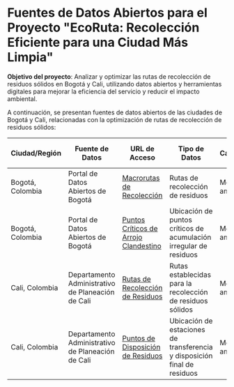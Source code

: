 # Fuentes de Datos Abiertos para el Proyecto "EcoRuta: Recolección Eficiente para una Ciudad Más Limpia"

**Objetivo del proyecto**: Analizar y optimizar las rutas de recolección de residuos sólidos en Bogotá y Cali, utilizando datos abiertos y herramientas digitales para mejorar la eficiencia del servicio y reducir el impacto ambiental.

A continuación, se presentan fuentes de datos abiertos de las ciudades de Bogotá y Cali, relacionadas con la optimización de rutas de recolección de residuos sólidos:

| Ciudad/Región    | Fuente de Datos                              | URL de Acceso                                                                                           | Tipo de Datos                                         | Categoría        | Frecuencia de Actualización | Formato              |
|------------------|----------------------------------------------|---------------------------------------------------------------------------------------------------------|-------------------------------------------------------|------------------|----------------------------|----------------------|
| Bogotá, Colombia | Portal de Datos Abiertos de Bogotá           | [Macrorutas de Recolección](https://datosabiertos.bogota.gov.co/dataset/macrorutas-de-recoleccion)     | Rutas de recolección de residuos                      | Medio ambiente   | Mensual                    | CSV, Shapefile       |
| Bogotá, Colombia | Portal de Datos Abiertos de Bogotá           | [Puntos Críticos de Arrojo Clandestino](https://datosabiertos.bogota.gov.co/dataset/puntos-criticos-de-arrojo-clandestino) | Ubicación de puntos críticos de acumulación irregular de residuos | Medio ambiente   | Semanal                    | CSV, JSON            |
| Cali, Colombia   | Departamento Administrativo de Planeación de Cali | [Rutas de Recolección de Residuos](https://www.cali.gov.co/planeacion/descargar.php?id=12345)           | Rutas establecidas para la recolección de residuos sólidos | Medio ambiente   | Mensual                    | CSV, Shapefile       |
| Cali, Colombia   | Departamento Administrativo de Planeación de Cali | [Puntos de Disposición de Residuos](https://www.cali.gov.co/planeacion/descargar.php?id=67890)          | Ubicación de estaciones de transferencia y disposición final de residuos | Medio ambiente   | Trimestral                 | CSV, Shapefile       |



